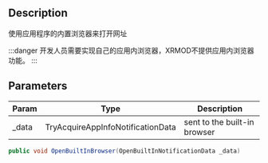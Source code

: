 ## Description

使用应用程序的内置浏览器来打开网址

:::danger
开发人员需要实现自己的应用内浏览器，XRMOD不提供应用内浏览器功能。
:::

## Parameters

| Param  | Type                              | Description                  |
| ------ | --------------------------------- | ---------------------------- |
| \_data | TryAcquireAppInfoNotificationData | sent to the built-in browser |

```cs
public void OpenBuiltInBrowser(OpenBuiltInNotificationData _data)
```
